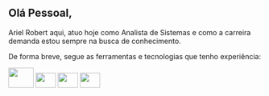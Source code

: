## Olá Pessoal,

Ariel Robert aqui, atuo hoje como Analista de Sistemas e como a carreira demanda estou sempre na busca de conhecimento.

De forma breve, segue as ferramentas e tecnologias que tenho experiência: <br> 

<img loading="" src="https://cdn.jsdelivr.net/gh/devicons/devicon/icons/php/php-plain.svg" width="50" height="40"/> <img loading="" src="https://cdn.jsdelivr.net/gh/devicons/devicon/icons/javascript/javascript-plain.svg" width="40" height="30"/> <img loading="" src="https://cdn.jsdelivr.net/gh/devicons/devicon/icons/mysql/mysql-original-wordmark.svg" width="40" height="30"/> <img loading="" src="https://cdn.jsdelivr.net/gh/devicons/devicon/icons/postgresql/postgresql-original.svg" width="40" height="30"/>


